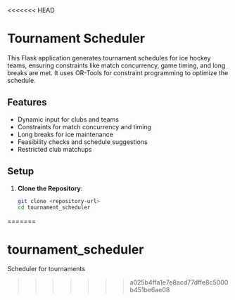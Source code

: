 <<<<<<< HEAD
# Tournament Scheduler

This Flask application generates tournament schedules for ice hockey teams, ensuring constraints like match concurrency, game timing, and long breaks are met. It uses OR-Tools for constraint programming to optimize the schedule.

## Features
- Dynamic input for clubs and teams
- Constraints for match concurrency and timing
- Long breaks for ice maintenance
- Feasibility checks and schedule suggestions
- Restricted club matchups

## Setup
1. **Clone the Repository**:
   ```bash
   git clone <repository-url>
   cd tournament_scheduler
=======
# tournament_scheduler
Scheduler for tournaments
>>>>>>> a025b4ffa1e7e8acd77dffe8c5000b451be6ae08

